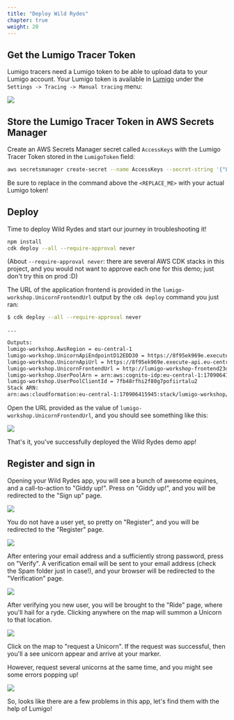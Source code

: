 ```yaml
---
title: "Deploy Wild Rydes"
chapter: true
weight: 20
---
```


## Get the Lumigo Tracer Token

Lumigo tracers need a Lumigo token to be able to upload data to your Lumigo account.
Your Lumigo token is available in [Lumigo](https://platform.lumigo.io) under the `Settings -> Tracing -> Manual tracing` menu:

![](/images/lumigo-tracer-token.png)

## Store the Lumigo Tracer Token in AWS Secrets Manager

Create an AWS Secrets Manager secret called `AccessKeys` with the Lumigo Tracer Token stored in the `LumigoToken` field:

```sh
aws secretsmanager create-secret --name AccessKeys --secret-string '{"LumigoToken":"<REPLACE_ME>"}'
```

Be sure to replace in the command above the `<REPLACE_ME>` with your actual Lumigo token!

## Deploy

Time to deploy Wild Rydes and start our journey in troubleshooting it!

```sh
npm install
cdk deploy --all --require-approval never
```

(About `--require-approval never`: there are several AWS CDK stacks in this project, and you would not want to approve each one for this demo; just don't try this on prod :D)

The URL of the application frontend is provided in the `lumigo-workshop.UnicornFrontendUrl` output by the `cdk deploy` command you just ran:

```sh
$ cdk deploy --all --require-approval never

...

Outputs:
lumigo-workshop.AwsRegion = eu-central-1
lumigo-workshop.UnicornApiEndpointD12EDD30 = https://8f95ek969e.execute-api.eu-central-1.amazonaws.com/prod/
lumigo-workshop.UnicornApiUrl = https://8f95ek969e.execute-api.eu-central-1.amazonaws.com/prod/ride
lumigo-workshop.UnicornFrontendUrl = http://lumigo-workshop-frontend23d93c55-dnh259yn9crp.s3-website.eu-central-1.amazonaws.com/index.html
lumigo-workshop.UserPoolArn = arn:aws:cognito-idp:eu-central-1:170906415945:userpool/eu-central-1_D5FL6hUFz
lumigo-workshop.UserPoolClientId = 7fb48rfhi2f80g7pofiirtalu2
Stack ARN:
arn:aws:cloudformation:eu-central-1:170906415945:stack/lumigo-workshop/3ae15ee0-4016-11ed-a400-0ae116f02cb2
```

Open the URL provided as the value of `lumigo-workshop.UnicornFrontendUrl`, and you should see something like this:

![](/images/mod01-002.png)

That's it, you've successfully deployed the Wild Rydes demo app!


## Register and sign in

Opening your Wild Rydes app, you will see a bunch of awesome equines, and a call-to-action to "Giddy up!".
Press on "Giddy up!", and you will be redirected to the "Sign up" page.

![](/images/mod01-003.png)

You do not have a user yet, so pretty on "Register", and you will be redirected to the "Register" page.

![](/images/mod01-004.png)

After entering your email address and a sufficiently strong password, press on "Verify".
A verification email will be sent to your email address (check the Spam folder just in case!), and your browser will be redirected to the "Verification" page.

![](/images/mod01-005.png)

After verifying you new user, you will be brought to the "Ride" page, where you'll hail for a ryde.
Clicking anywhere on the map will summon a Unicorn to that location.

![](/images/mod01-006.png)

Click on the map to "request a Unicorn".
If the request was successful, then you'll a see unicorn appear and arrive at your marker.

However, request several unicorns at the same time, and you might see some errors popping up!

![](/images/mod01-007.png)

So, looks like there are a few problems in this app, let's find them with the help of Lumigo!
